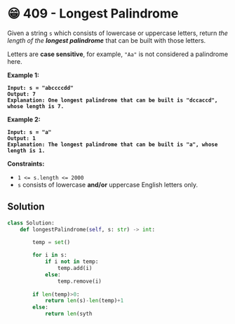# 😁 409 - Longest Palindrome

Given a string `s` which consists of lowercase or uppercase letters, return _the length of the **longest palindrome**_ that can be built with those letters.

Letters are **case sensitive**, for example, `"Aa"` is not considered a palindrome here.

&#x20;

**Example 1:**

<pre><code><strong>Input: s = "abccccdd"
</strong><strong>Output: 7
</strong><strong>Explanation: One longest palindrome that can be built is "dccaccd", whose length is 7.
</strong></code></pre>

**Example 2:**

<pre><code><strong>Input: s = "a"
</strong><strong>Output: 1
</strong><strong>Explanation: The longest palindrome that can be built is "a", whose length is 1.
</strong></code></pre>

&#x20;

**Constraints:**

* `1 <= s.length <= 2000`
* `s` consists of lowercase **and/or** uppercase English letters only.

## Solution

```python
class Solution:
    def longestPalindrome(self, s: str) -> int:
        
        temp = set()

        for i in s:
            if i not in temp:
                temp.add(i)
            else:
                temp.remove(i)
        
        if len(temp)>0:
            return len(s)-len(temp)+1
        else:
            return len(syth
```
